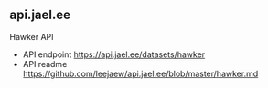## api.jael.ee

Hawker API 
* API endpoint https://api.jael.ee/datasets/hawker
* API readme https://github.com/leejaew/api.jael.ee/blob/master/hawker.md
